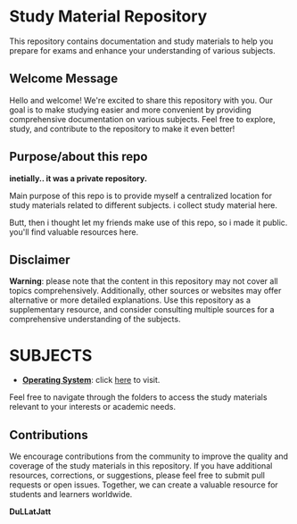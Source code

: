 # Study Material Repository

This repository contains documentation and study materials to help you prepare for exams and enhance your understanding of various subjects.


## Welcome Message

Hello and welcome! We're excited to share this repository with you. Our goal is to make studying easier and more convenient by providing comprehensive documentation on various subjects. Feel free to explore, study, and contribute to the repository to make it even better!

## Purpose/about this repo

**inetially.. it was a private repository.**

Main purpose of this repo is to provide myself a centralized location for study materials related to different subjects. i collect study material here.

Butt, then i thought let my friends make use of this repo, so i made it public. you'll find valuable resources here.



## Disclaimer

**Warning**: please note that the content in this repository may not cover all topics comprehensively. Additionally, other sources or websites may offer alternative or more detailed explanations. Use this repository as a supplementary resource, and consider consulting multiple sources for a comprehensive understanding of the subjects.

# SUBJECTS

- **[Operating System](./OS/main.md)**: click [here](./OS/main.md) to visit.


Feel free to navigate through the folders to access the study materials relevant to your interests or academic needs.

## Contributions

We encourage contributions from the community to improve the quality and coverage of the study materials in this repository. If you have additional resources, corrections, or suggestions, please feel free to submit pull requests or open issues. Together, we can create a valuable resource for students and learners worldwide.

**DuLLatJatt**
